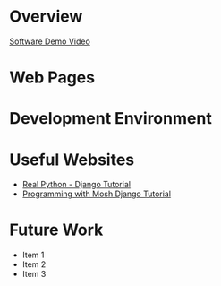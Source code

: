 # Overview

<!-- {Important!  Do not say in this section that this is college assignment.  Talk about what you are trying to accomplish as a software engineer to further your learning.} -->

<!-- {Provide a description the web app that you wrote. Describe how to start a test server on your computer and what website to open up to see the first page of the app.} -->

<!-- {Describe your purpose for writing this software.} -->

<!-- {Provide a link to your YouTube demonstration.  It should be a 4-5 minute demo of the software running (starting the server and navigating through the web pages) and a walkthrough of the code.} -->

[Software Demo Video](http://youtube.link.goes.here)

# Web Pages

<!-- {Describe each of the web pages you created and how the web app transitions between each of them.  Also describe what is dynamically created on each page.} -->

# Development Environment

<!-- {Describe the tools that you used to develop the software} -->

<!-- {Describe the programming language that you used and any libraries.} -->

# Useful Websites

<!-- {Make a list of websites that you found helpful in this project} -->
* [Real Python - Django Tutorial](https://realpython.com/get-started-with-django-1/)
* [Programming with Mosh Django Tutorial](https://www.youtube.com/watch?v=rHux0gMZ3Eg)

# Future Work

<!-- {Make a list of things that you need to fix, improve, and add in the future.} -->
* Item 1
* Item 2
* Item 3